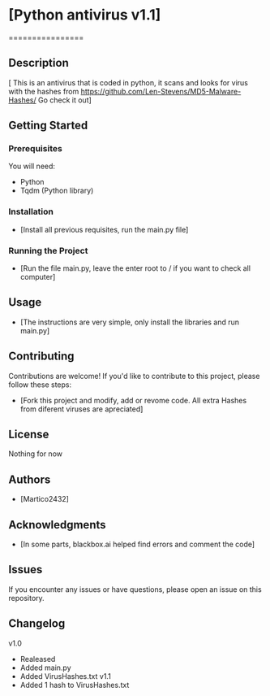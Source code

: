 # [Python antivirus v1.1]
================

## Description

[ This is an antivirus that is coded in python, it scans and looks for virus with the hashes from https://github.com/Len-Stevens/MD5-Malware-Hashes/  Go check it out]
## Getting Started

### Prerequisites
You will need:
* Python
* Tqdm (Python library)

### Installation

* [Install all previous requisites, run the main.py file]

### Running the Project

* [Run the file main.py, leave the enter root to / if you want to check all computer]

## Usage

* [The instructions are very simple, only install the libraries and run main.py]

## Contributing

Contributions are welcome! If you'd like to contribute to this project, please follow these steps:

* [Fork this project and modify, add or revome code. All extra Hashes from diferent viruses are apreciated]

## License

Nothing for now

## Authors

* [Martico2432]

## Acknowledgments

* [In some parts, blackbox.ai helped find errors and comment the code]

## Issues

If you encounter any issues or have questions, please open an issue on this repository.

## Changelog
v1.0
* Realeased
* Added main.py
* Added VirusHashes.txt
v1.1
* Added 1 hash to VirusHashes.txt
